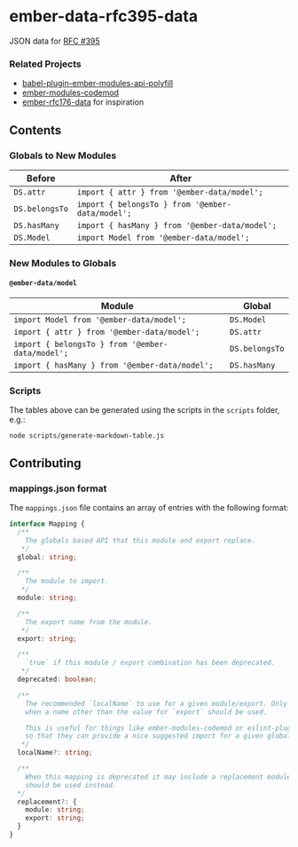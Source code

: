 ember-data-rfc395-data
==============================================================================

JSON data for [RFC #395](https://github.com/emberjs/rfcs/blob/master/text/0395-ember-data-packages.md)

### Related Projects

- [babel-plugin-ember-modules-api-polyfill](https://github.com/ember-cli/babel-plugin-ember-modules-api-polyfill)
- [ember-modules-codemod](https://github.com/ember-cli/ember-modules-codemod)
- [ember-rfc176-data](https://github.com/ember-cli/ember-rfc176-data) for inspiration

## Contents

### Globals to New Modules 

| Before         | After                                            |
| ---            | ---                                              |
| `DS.attr`      | `import { attr } from '@ember-data/model';`      |
| `DS.belongsTo` | `import { belongsTo } from '@ember-data/model';` |
| `DS.hasMany`   | `import { hasMany } from '@ember-data/model';`   |
| `DS.Model`     | `import Model from '@ember-data/model';`         |

### New Modules to Globals

#### `@ember-data/model`
| Module                                           | Global         |
| ---                                              | ---            |
| `import Model from '@ember-data/model';`         | `DS.Model`     |
| `import { attr } from '@ember-data/model';`      | `DS.attr`      |
| `import { belongsTo } from '@ember-data/model';` | `DS.belongsTo` |
| `import { hasMany } from '@ember-data/model';`   | `DS.hasMany`   |


### Scripts

The tables above can be generated using the scripts in the `scripts` folder, e.g.:

```
node scripts/generate-markdown-table.js
```


## Contributing

### mappings.json format

The `mappings.json` file contains an array of entries with the following format:

```ts
interface Mapping {
  /**
    The globals based API that this module and export replace.
   */
  global: string;

  /**
    The module to import.
   */
  module: string;

  /**
    The export name from the module.
   */
  export: string;

  /**
    `true` if this module / export combination has been deprecated.
   */
  deprecated: boolean;

  /**
    The recommended `localName` to use for a given module/export. Only present
    when a name other than the value for `export` should be used.

    This is useful for things like ember-modules-codemod or eslint-plugin-ember
    so that they can provide a nice suggested import for a given global path usage.
   */
  localName?: string;

  /**
    When this mapping is deprecated it may include a replacement module/export which
    should be used instead.
  */
  replacement?: {
    module: string;
    export: string;
  }
}
```
